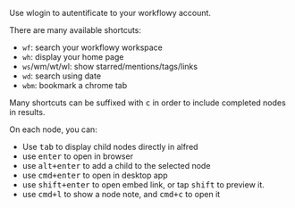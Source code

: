 Use wlogin to autentificate to your workflowy account.

There are many available shortcuts:
- `wf`: search your workflowy workspace
- `wh`: display your home page
- `ws`/wm/wt/wl: show starred/mentions/tags/links
- `wd`: search using date
- `wbm`: bookmark a chrome tab

Many shortcuts can be suffixed with <kbd>c</kbd> in order to include completed nodes in results.

On each node, you can:
- Use <kbd>tab</kbd> to display child nodes directly in alfred
- use <kbd>enter</kbd> to open in browser
- use <kbd>alt+enter</kbd> to add a child to the selected node
- use <kbd>cmd+enter</kbd> to open in desktop app
- use <kbd>shift+enter</kbd> to open embed link, or tap <kbd>shift</kbd> to preview it.
- use <kbd>cmd+l</kbd> to show a node note, and <kbd>cmd+c</kbd> to open it
